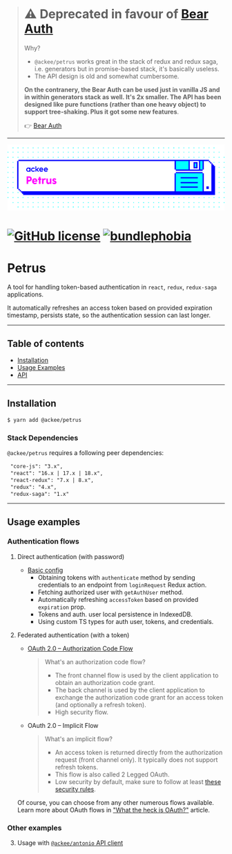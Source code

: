 > # ⚠️ Deprecated in favour of [Bear Auth](https://github.com/AckeeCZ/bear-auth/tree/main)
> Why?
> - `@ackee/petrus` works great in the stack of redux and redux saga, i.e. generators but in promise-based stack, it's basically useless.
> - The API design is old and somewhat cumbersome.
> 
> __On the contranery, the Bear Auth can be used just in vanilla JS and in within generators stack as well. It's 2x smaller. The API has been designed like pure functions (rather than one heavy object) to support tree-shaking. Plus it got some new features__.
> 
> 👉 [Bear Auth](https://github.com/AckeeCZ/bear-auth/tree/main)

---

![ackee|Petrus](media/ackee_git_frontend_petrus.png)

# [![GitHub license](https://img.shields.io/badge/license-MIT-blue.svg)](https://github.com/AckeeCZ/petrus/blob/master/LICENSE) [![bundlephobia](https://flat.badgen.net/bundlephobia/minzip/@ackee/petrus)](https://bundlephobia.com/result?p=@ackee/petrus)

# Petrus

A tool for handling token-based authentication in `react`, `redux`, `redux-saga` applications.

It automatically refreshes an access token based on provided expiration timestamp, persists state, so the authentication session can last longer.

---

## Table of contents

-   [Installation](#installation)
-   [Usage Examples](#usage-examples)
-   [API](https://github.com/AckeeCZ/petrus/wiki/Exports)

---

## Installation

```bash
$ yarn add @ackee/petrus
```

### Stack Dependencies

`@ackee/petrus` requires a following peer dependencies:

```
 "core-js": "3.x",
 "react": "16.x | 17.x | 18.x",
 "react-redux": "7.x | 8.x",
 "redux": "4.x",
 "redux-saga": "1.x"
```

---

## Usage examples

<!-- These codesandboxes are generated as described here: https://codesandbox.io/docs/importing#using-githubboxcom -->

### Authentication flows

1.  Direct authentication (with password)

    -   [Basic config](https://githubbox.com/AckeeCZ/petrus/tree/master/codesandboxes/basic)
        -   Obtaining tokens with `authenticate` method by sending credentials to an endpoint from `loginRequest` Redux action.
        -   Fetching authorized user with `getAuthUser` method.
        -   Automatically refreshing `accessToken` based on provided `expiration` prop.
        -   Tokens and auth. user local persistence in IndexedDB.
        -   Using custom TS types for auth user, tokens, and credentials.

2.  Federated authentication (with a token)

    -   [OAuth 2.0 – Authorization Code Flow](https://githubbox.com/AckeeCZ/petrus/tree/master/codesandboxes/oauth-authorization-code)

        > What's an authorization code flow?
        >
        > -   The front channel flow is used by the client application to obtain an authorization code grant.
        > -   The back channel is used by the client application to exchange the authorization code grant for an access token (and optionally a refresh token).
        > -   High security flow.

    -   OAuth 2.0 – Implicit Flow

        > What's an implicit flow?
        >
        > -   An access token is returned directly from the authorization request (front channel only). It typically does not support refresh tokens.
        > -   This flow is also called 2 Legged OAuth.
        > -   Low security by default, make sure to follow at least [these security rules](https://developer.okta.com/blog/2017/06/21/what-the-heck-is-oauth#security-and-the-enterprise).

    Of course, you can choose from any other numerous flows available.<br/>
    Learn more about OAuth flows in ["What the heck is OAuth?"](https://developer.okta.com/blog/2017/06/21/what-the-heck-is-oauth) article.

### Other examples

3.  Usage with [`@ackee/antonio` API client](https://github.com/AckeeCZ/antonio/tree/master/packages/@ackee/antonio-auth#requestauthheaderinterceptorrequest-request-request)
